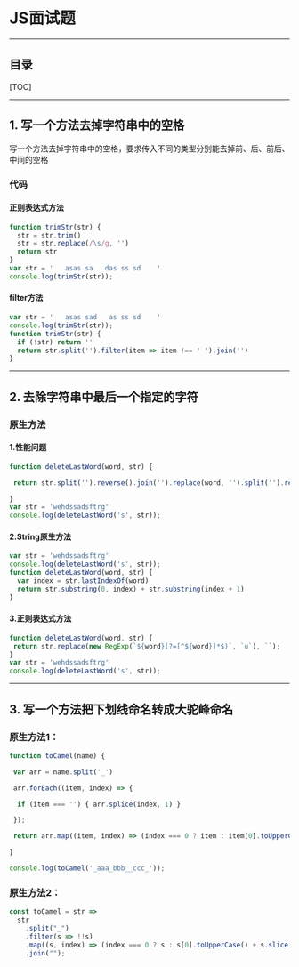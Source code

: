 # JS面试题

------

## 目录

[TOC]

------

## 1.	写一个方法去掉字符串中的空格

写一个方法去掉字符串中的空格，要求传入不同的类型分别能去掉前、后、前后、中间的空格

### 代码

#### 正则表达式方法

```js
function trimStr(str) {
  str = str.trim()
  str = str.replace(/\s/g, '')
  return str
}
var str = '   asas sa   das ss sd    '
console.log(trimStr(str));
```

#### filter方法

```js
var str = '   asas sad   as ss sd    '
console.log(trimStr(str));
function trimStr(str) {
  if (!str) return ''
  return str.split('').filter(item => item !== ' ').join('')
}
```

------

## 2.	去除字符串中最后一个指定的字符

### 原生方法

#### 1.性能问题

```js
function deleteLastWord(word, str) {

 return str.split('').reverse().join('').replace(word, '').split('').reverse().join('')

}
var str = 'wehdssadsftrg'
console.log(deleteLastWord('s', str));
```

#### 2.String原生方法

```js
var str = 'wehdssadsftrg'
console.log(deleteLastWord('s', str));
function deleteLastWord(word, str) {
  var index = str.lastIndexOf(word)
  return str.substring(0, index) + str.substring(index + 1)
}
```

#### 3.正则表达式方法

```js
function deleteLastWord(word, str) {
 return str.replace(new RegExp(`${word}(?=[^${word}]*$)`, `u`), ``);
}
var str = 'wehdssadsftrg'
console.log(deleteLastWord('s', str));
```

------

## 3.	写一个方法把下划线命名转成大驼峰命名

### 原生方法1：

```js
function toCamel(name) {

 var arr = name.split('_')

 arr.forEach((item, index) => {

  if (item === '') { arr.splice(index, 1) }

 });

 return arr.map((item, index) => (index === 0 ? item : item[0].toUpperCase() + item.slice(1))).join('')

}

console.log(toCamel('_aaa_bbb__ccc_'));
```

### 原生方法2：

```js
const toCamel = str =>
  str
    .split("_")
    .filter(s => !!s)
    .map((s, index) => (index === 0 ? s : s[0].toUpperCase() + s.slice(1)))
    .join("");
```

